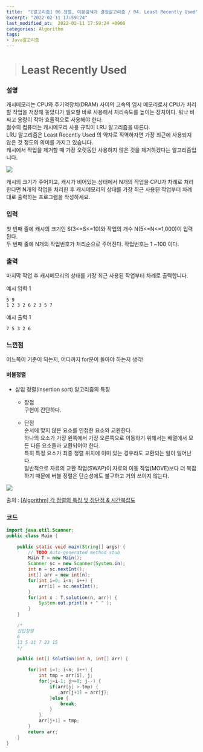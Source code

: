 ```yaml
---
title:  "[알고리즘] 06.정렬, 이분검색과 결정알고리즘 / 04. Least Recently Used"
excerpt: "2022-02-11 17:59:24"
last_modified_at:  2022-02-11 17:59:24 +0900
categories: Algorithm
tags:
- Java알고리즘
---
```


># Least Recently Used  

### 설명  

캐시메모리는 CPU와 주기억장치(DRAM) 사이의 고속의 임시 메모리로서 CPU가 처리할 작업을 저장해 놓았다가 필요할 바로 사용해서 처리속도를 높이는 장치이다. 워낙 비싸고 용량이 작아 효율적으로 사용해야 한다.  
철수의 컴퓨터는 캐시메모리 사용 규칙이 LRU 알고리즘을 따른다.  
LRU 알고리즘은 Least Recently Used 의 약자로 직역하자면 가장 최근에 사용되지 않은 것 정도의 의미를 가지고 있습니다.  
캐시에서 작업을 제거할 때 가장 오랫동안 사용하지 않은 것을 제거하겠다는 알고리즘입니다.  

![](https://cote.inflearn.com/public/upload/c366c701c2.jpg)  

캐시의 크기가 주어지고, 캐시가 비어있는 상태에서 N개의 작업을 CPU가 차례로 처리한다면 N개의 작업을 처리한 후 캐시메모리의 상태를 가장 최근 사용된 작업부터 차례대로 출력하는 프로그램을 작성하세요.  


### 입력  

첫 번째 줄에 캐시의 크기인 S(3<=S<=10)와 작업의 개수 N(5<=N<=1,000)이 입력된다.  
두 번째 줄에 N개의 작업번호가 처리순으로 주어진다. 작업번호는 1 ~100 이다.   


### 출력  

마지막 작업 후 캐시메모리의 상태를 가장 최근 사용된 작업부터 차례로 출력합니다.   


예시 입력 1   
```
5 9
1 2 3 2 6 2 3 5 7
```
예시 출력 1  
```
7 5 3 2 6
```

### 느낀점  

어느쪽이 기준이 되는지, 어디까지 for문이 돌아야 하는지 생각!   


#### 버블정렬  

- 삽입 정렬(insertion sort) 알고리즘의 특징  
	- 장점  
	구현이 간단하다.    

	- 단점  
	순서에 맞지 않은 요소를 인접한 요소와 교환한다.  
	하나의 요소가 가장 왼쪽에서 가장 오른쪽으로 이동하기 위해서는 배열에서 모든 다른 요소들과 교환되어야 한다.  
	특히 특정 요소가 최종 정렬 위치에 이미 있는 경우라도 교환되는 일이 일어난다.  
	일반적으로 자료의 교환 작업(SWAP)이 자료의 이동 작업(MOVE)보다 더 복잡하기 때문에 버블 정렬은 단순성에도 불구하고 거의 쓰이지 않는다.  


![](https://media.vlpt.us/images/jaeyunn_15/post/ff10da68-72c8-465e-9da8-9260b26db9a9/%E1%84%89%E1%85%B3%E1%84%8F%E1%85%B3%E1%84%85%E1%85%B5%E1%86%AB%E1%84%89%E1%85%A3%E1%86%BA%202021-03-07%20%E1%84%8B%E1%85%A9%E1%84%92%E1%85%AE%2011.32.57.png)

출처 : [[Algorithm] 각 정렬의 특징 및 장단점 & 시간복잡도](https://coding-factory.tistory.com/615?category=794828)  


### 코드  

```java
import java.util.Scanner;
public class Main {

	public static void main(String[] args) {
		// TODO Auto-generated method stub
		Main T = new Main();
		Scanner sc = new Scanner(System.in);
		int n = sc.nextInt();
		int[] arr = new int[n];
		for(int i=0; i<n; i++) {
			arr[i] = sc.nextInt();
		}
		for(int x : T.solution(n, arr)) {
			System.out.print(x + " " );
		}
	}

	/*
	삽입정렬
	6
	13 5 11 7 23 15
	*/

	public int[] solution(int n, int[] arr) {

		for(int i=1; i<n; i++) {
			int tmp = arr[i], j;
			for(j=i-1; j>=0; j--) {
				if(arr[j] > tmp) {
					arr[j+1] = arr[j];
				}else {
					break;
				}
			}
			arr[j+1] = tmp;
		}
		return arr;
	}
}


```
